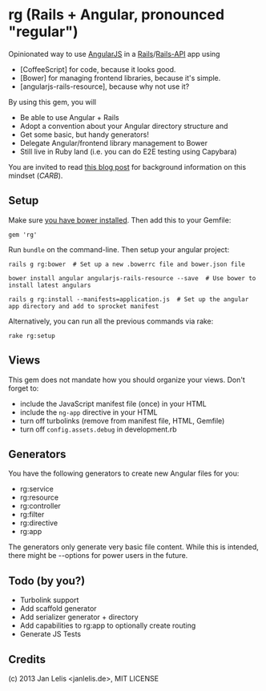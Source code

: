 # rg (Rails + Angular, pronounced "regular")

Opinionated way to use [AngularJS](http://angularjs.org) in a [Rails](http://rubyonrails.org)/[Rails-API](https://github.com/rails-api/rails-api) app using

- [CoffeeScript] for code, because it looks good.
- [Bower] for managing frontend libraries, because it's simple.
- [angularjs-rails-resource], because why not use it?

By using this gem, you will
- Be able to use Angular + Rails
- Adopt a convention about your Angular directory structure and
- Get some basic, but handy generators!
- Delegate Angular/frontend library management to Bower
- Still live in Ruby land (i.e. you can do E2E testing using Capybara)

You are invited to read [this blog post](http://ruby.janlelis.de/69-the-carb-stack-coffee-angular-rails-bower) for background information on this mindset (*CARB*).

## Setup

Make sure [you have bower installed](https://bower.io). Then add this to your Gemfile:

    gem 'rg'

Run `bundle` on the command-line. Then setup your angular project:

    rails g rg:bower  # Set up a new .bowerrc file and bower.json file

    bower install angular angularjs-rails-resource --save  # Use bower to install latest angulars

    rails g rg:install --manifests=application.js  # Set up the angular app directory and add to sprocket manifest

Alternatively, you can run all the previous commands via rake:

    rake rg:setup

## Views

This gem does not mandate how you should organize your views. Don't forget to:

- include the JavaScript manifest file (once) in your HTML
- include the `ng-app` directive in your HTML
- turn off turbolinks (remove from manifest file, HTML, Gemfile)
- turn off `config.assets.debug` in development.rb

## Generators

You have the following generators to create new Angular files for you:

- rg:service <name>
- rg:resource <name>
- rg:controller <name>
- rg:filter <name>
- rg:directive <name>
- rg:app <name>

The generators only generate very basic file content. While this is intended, there might be --options for power users in the future.

## Todo (by you?)
- Turbolink support
- Add scaffold generator
- Add serializer generator + directory
- Add capabilities to rg:app to optionally create routing
- Generate JS Tests

## Credits

(c) 2013 Jan Lelis <janlelis.de>, MIT LICENSE
